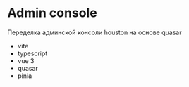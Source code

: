 # Admin console

Переделка админской консоли houston на основе quasar

- vite
- typescript
- vue 3
- quasar
- pinia
